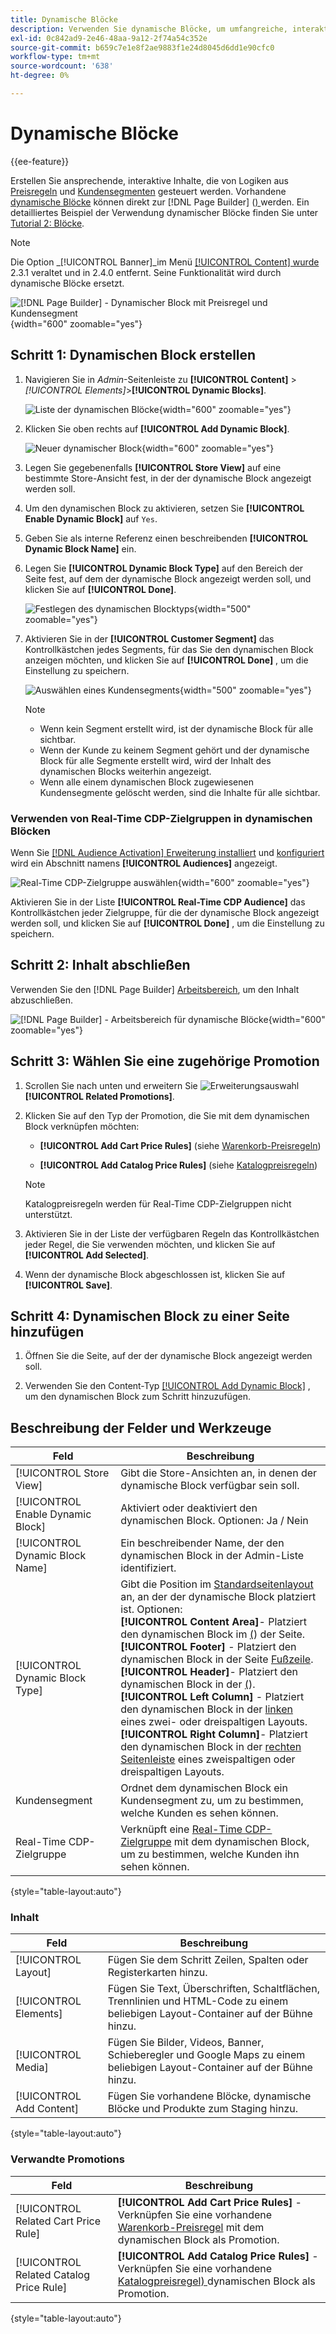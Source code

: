 ```yaml
---
title: Dynamische Blöcke
description: Verwenden Sie dynamische Blöcke, um umfangreiche, interaktive Inhalte zu erstellen, die von der Logik der Preisregeln und Kundensegmente gesteuert werden.
exl-id: 0c842ad9-2e46-48aa-9a12-2f74a54c352e
source-git-commit: b659c7e1e8f2ae9883f1e24d8045d6dd1e90cfc0
workflow-type: tm+mt
source-wordcount: '638'
ht-degree: 0%

---
```


# Dynamische Blöcke

{{ee-feature}}

Erstellen Sie ansprechende, interaktive Inhalte, die von Logiken aus [Preisregeln](../merchandising-promotions/introduction.md#price-rules) und [Kundensegmenten](../customers/customer-segments.md) gesteuert werden. Vorhandene [dynamische Blöcke](../page-builder/dynamic-block.md) können direkt zur [!DNL Page Builder] ([) ](../page-builder/workspace.md) werden. Ein detailliertes Beispiel der Verwendung dynamischer Blöcke finden Sie unter [Tutorial 2: Blöcke](../page-builder/2-blocks.md).

>[!NOTE]
>
>Die Option _[!UICONTROL Banner]_im Menü [[!UICONTROL Content] wurde ](content-menu.md) 2.3.1 veraltet und in 2.4.0 entfernt. Seine Funktionalität wird durch dynamische Blöcke ersetzt.

![[!DNL Page Builder] - Dynamischer Block mit Preisregel und Kundensegment](../page-builder/assets/pb-tutorial2-dynamic-block-storefront.png){width="600" zoomable="yes"}

## Schritt 1: Dynamischen Block erstellen

1. Navigieren Sie in _Admin_-Seitenleiste zu **[!UICONTROL Content]** > _[!UICONTROL Elements]_>**[!UICONTROL Dynamic Blocks]**.

   ![Liste der dynamischen Blöcke](../page-builder/assets/pb-tutorial2-block-dynamic-add.png){width="600" zoomable="yes"}

1. Klicken Sie oben rechts auf **[!UICONTROL Add Dynamic Block]**.

   ![Neuer dynamischer Block](../page-builder/assets/pb-tutorial2-block-dynamic-new.png){width="600" zoomable="yes"}

1. Legen Sie gegebenenfalls **[!UICONTROL Store View]** auf eine bestimmte Store-Ansicht fest, in der der dynamische Block angezeigt werden soll.

1. Um den dynamischen Block zu aktivieren, setzen Sie **[!UICONTROL Enable Dynamic Block]** auf `Yes`.

1. Geben Sie als interne Referenz einen beschreibenden **[!UICONTROL Dynamic Block Name]** ein.

1. Legen Sie **[!UICONTROL Dynamic Block Type]** auf den Bereich der Seite fest, auf dem der dynamische Block angezeigt werden soll, und klicken Sie auf **[!UICONTROL Done]**.

   ![Festlegen des dynamischen Blocktyps](../page-builder/assets/pb-dynamic-block-type.png){width="500" zoomable="yes"}

1. Aktivieren Sie in der **[!UICONTROL Customer Segment]** das Kontrollkästchen jedes Segments, für das Sie den dynamischen Block anzeigen möchten, und klicken Sie auf **[!UICONTROL Done]** , um die Einstellung zu speichern.

   ![Auswählen eines Kundensegments](../page-builder/assets/pb-dynamic-block-customer-segment.png){width="500" zoomable="yes"}

   >[!NOTE]
   >
   >- Wenn kein Segment erstellt wird, ist der dynamische Block für alle sichtbar.
   >- Wenn der Kunde zu keinem Segment gehört und der dynamische Block für alle Segmente erstellt wird, wird der Inhalt des dynamischen Blocks weiterhin angezeigt.
   >- Wenn alle einem dynamischen Block zugewiesenen Kundensegmente gelöscht werden, sind die Inhalte für alle sichtbar.

### Verwenden von Real-Time CDP-Zielgruppen in dynamischen Blöcken

Wenn Sie [ [!DNL Audience Activation] Erweiterung installiert](../customers/audience-activation.md#install-the-extension) und [konfiguriert](../customers/audience-activation.md#configure-the-extension) wird ein Abschnitt namens **[!UICONTROL Audiences]** angezeigt.

![Real-Time CDP-Zielgruppe auswählen](./assets/dynamic-block-rtcdp.png){width="600" zoomable="yes"}

Aktivieren Sie in der Liste **[!UICONTROL Real-Time CDP Audience]** das Kontrollkästchen jeder Zielgruppe, für die der dynamische Block angezeigt werden soll, und klicken Sie auf **[!UICONTROL Done]** , um die Einstellung zu speichern.

## Schritt 2: Inhalt abschließen

Verwenden Sie den [!DNL Page Builder] [Arbeitsbereich](../page-builder/workspace.md), um den Inhalt abzuschließen.

![[!DNL Page Builder] - Arbeitsbereich für dynamische Blöcke](../page-builder/assets/pb-dynamic-block-workspace.png){width="600" zoomable="yes"}

## Schritt 3: Wählen Sie eine zugehörige Promotion

1. Scrollen Sie nach unten und erweitern Sie ![Erweiterungsauswahl](../assets/icon-display-expand.png) **[!UICONTROL Related Promotions]**.

1. Klicken Sie auf den Typ der Promotion, die Sie mit dem dynamischen Block verknüpfen möchten:

   - **[!UICONTROL Add Cart Price Rules]** (siehe [Warenkorb-Preisregeln](../merchandising-promotions/price-rules-cart.md))

   - **[!UICONTROL Add Catalog Price Rules]** (siehe [Katalogpreisregeln](../merchandising-promotions/price-rules-catalog.md))

   >[!NOTE]
   >
   >Katalogpreisregeln werden für Real-Time CDP-Zielgruppen nicht unterstützt.

1. Aktivieren Sie in der Liste der verfügbaren Regeln das Kontrollkästchen jeder Regel, die Sie verwenden möchten, und klicken Sie auf **[!UICONTROL Add Selected]**.

1. Wenn der dynamische Block abgeschlossen ist, klicken Sie auf **[!UICONTROL Save]**.

## Schritt 4: Dynamischen Block zu einer Seite hinzufügen

1. Öffnen Sie die Seite, auf der der dynamische Block angezeigt werden soll.

1. Verwenden Sie den Content-Typ [[!UICONTROL Add Dynamic Block]](../page-builder/dynamic-block.md) , um den dynamischen Block zum Schritt hinzuzufügen.

## Beschreibung der Felder und Werkzeuge

| Feld | Beschreibung |
|--- |--- |
| [!UICONTROL Store View] | Gibt die Store-Ansichten an, in denen der dynamische Block verfügbar sein soll. |
| [!UICONTROL Enable Dynamic Block] | Aktiviert oder deaktiviert den dynamischen Block. Optionen: Ja / Nein |
| [!UICONTROL Dynamic Block Name] | Ein beschreibender Name, der den dynamischen Block in der Admin-Liste identifiziert. |
| [!UICONTROL Dynamic Block Type] | Gibt die Position im [Standardseitenlayout](layout-updates.md) an, an der der dynamische Block platziert ist. Optionen: <br/>**[!UICONTROL Content Area]**- Platziert den dynamischen Block im [ (](layout-updates.md)) der Seite.<br/>**[!UICONTROL Footer]** - Platziert den dynamischen Block in der Seite [Fußzeile](page-setup.md#footer). <br/>**[!UICONTROL Header]**- Platziert den dynamischen Block in der [ (](page-setup.md#header)).<br/>**[!UICONTROL Left Column]** - Platziert den dynamischen Block in der [linken ](page-layout.md#standard-page-layouts) eines zwei- oder dreispaltigen Layouts. <br/>**[!UICONTROL Right Column]**- Platziert den dynamischen Block in der [rechten Seitenleiste](page-layout.md#standard-page-layouts) eines zweispaltigen oder dreispaltigen Layouts. |
| Kundensegment | Ordnet dem dynamischen Block ein Kundensegment zu, um zu bestimmen, welche Kunden es sehen können. |
| Real-Time CDP-Zielgruppe | Verknüpft eine [Real-Time CDP-Zielgruppe](../customers/audience-activation.md) mit dem dynamischen Block, um zu bestimmen, welche Kunden ihn sehen können. |

{style="table-layout:auto"}

### Inhalt

| Feld | Beschreibung |
|--- |--- |
| [!UICONTROL Layout] | Fügen Sie dem Schritt Zeilen, Spalten oder Registerkarten hinzu. |
| [!UICONTROL Elements] | Fügen Sie Text, Überschriften, Schaltflächen, Trennlinien und HTML-Code zu einem beliebigen Layout-Container auf der Bühne hinzu. |
| [!UICONTROL Media] | Fügen Sie Bilder, Videos, Banner, Schieberegler und Google Maps zu einem beliebigen Layout-Container auf der Bühne hinzu. |
| [!UICONTROL Add Content] | Fügen Sie vorhandene Blöcke, dynamische Blöcke und Produkte zum Staging hinzu. |

{style="table-layout:auto"}

### Verwandte Promotions

| Feld | Beschreibung |
|--- |--- |
| [!UICONTROL Related Cart Price Rule] | **[!UICONTROL Add Cart Price Rules]** - Verknüpfen Sie eine vorhandene [Warenkorb-Preisregel](../merchandising-promotions/price-rules-cart.md) mit dem dynamischen Block als Promotion. |
| [!UICONTROL Related Catalog Price Rule] | **[!UICONTROL Add Catalog Price Rules]** - Verknüpfen Sie eine vorhandene [Katalogpreisregel) ](../merchandising-promotions/price-rules-catalog.md) dynamischen Block als Promotion. |

{style="table-layout:auto"}
